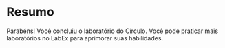 # Resumo

Parabéns! Você concluiu o laboratório do Círculo. Você pode praticar mais laboratórios no LabEx para aprimorar suas habilidades.
